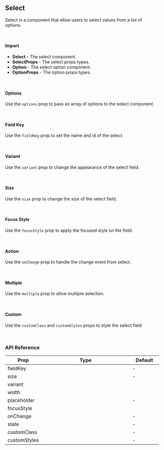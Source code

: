 ## Select

Select is a component that allow users to select values from a list of options.

<div>
<LeSourceButton url="https://github.com/hiimlex/leux/tree/main/src/components/Select"></LeSourceButton>
</div>

<br/>

#### Import

<div>
<SelectImportPreview>
</SelectImportPreview>
</div>

- **Select** - The select component.
- **SelectProps** - The select props types.
- **Option** - The select option component.
- **OptionProps** - The option props types.

</br>

#### Options

Use the `options` prop to pass an array of options to the select component.

<div>
<SelectOptionPreview>
</SelectOptionPreview>
</div>

<br/>

#### Field Key

Use the `fieldKey` prop to set the name and id of the select.

<div>
<SelectKeyPreview>
</SelectKeyPreview>
</div>

<br />

#### Variant

Use the `variant` prop to change the appearance of the select field.

<div>
<SelectVariantPreview>
</SelectVariantPreview>
</div>

<br />

#### Size

Use the `size` prop to change the size of the select field.

<div>
<SelectSizePreview>
</SelectSizePreview>
</div>

<br />

#### Focus Style

Use the `focusStyle` prop to apply the focused style on the field.

<div>
<SelectFocusStylePreview>
</SelectFocusStylePreview>
</div>

</br>

#### Action

Use the `onChange` prop to handle the change event from select.

<div>
<SelectActionPreview>
</SelectActionPreview>
</div>

<br />

#### Multiple

Use the `multiple` prop to allow multiple selection.

<div>
<SelectMultiplePreview>
</SelectMultiplePreview>
</div>

<br />

#### Custom

Use the `customClass` and `customStyles` props to style the select field

<div>
<SelectCustomPreview>
</SelectCustPreview>
</div>

<br />

### API Reference

<div>
<table>
<thead>
<tr>
<th width="10%">Prop</th>
<th width="70%">Type</th>
<th width="20%">Default</th>
</tr>
</thead>
<tbody>
<tr>
<td>fieldKey</td>
<td><LeHighlighter language="tsx" code="string" style="soft" copy="'off'"></LeHighlighter></td>
<td>-</td>
</tr>
<tr>
<td>size</td>
<td><LeHighlighter language="tsx" code="'small' | 'medium' | 'large'" style="soft" copy="'off'"></LeHighlighter></td>
<td>-</td>
</tr>
<tr>
<td>variant</td>
<td><LeHighlighter language="tsx" code="'outlined' | 'filled'" style="soft" copy="'off'"></LeHighlighter></td>
<td><LeHighlighter language="tsx" code="'filled'" style="soft" copy="'off'"></LeHighlighter></td>
</tr>
<tr>
<td>width</td>
<td><LeHighlighter language="tsx" code="React.CSSProperties['width']" style="soft" copy="'off'"></LeHighlighter></td>
<td><LeHighlighter language="tsx" code="'auto'" style="soft" copy="'off'"></LeHighlighter></td>
</tr>
<tr>
<td>placeholder</td>
<td><LeHighlighter language="tsx" code="string" style="soft" copy="'off'"></LeHighlighter></td>
<td>-</td>
</tr>
<tr>
<td>focusStyle</td>
<td><LeHighlighter code="boolean" language="tsx" style="soft" copy="'off'"></LeHighlighter></td>
<td><LeHighlighter code="true" language="tsx" style="soft" copy="'off'"></LeHighlighter></td>
</tr>
<tr>
<td>onChange</td>
<td><LeHighlighter code="(value: string, event?: React.ChangeEvent<HTMLInputElement) => void" language="tsx" style="soft" copy="'off'"></LeHighlighter></td>
<td>-</td>
</tr>
<tr>
<td>state</td>
<td><LeHighlighter code="{ disabled?: boolean; }" language="tsx" style="soft" copy="'off'"></LeHighlighter></td>
<td>-</td>
</tr>
<tr>
<td>customClass</td>
<td><LeHighlighter code="string" language="tsx" style="soft" copy="'off'"></LeHighlighter></td>
<td>-</td>
</tr>
<tr>
<td>customStyles</td>
<td><LeHighlighter code="React.CSSProperties" language="tsx" style="soft" copy="'off'"></LeHighlighter></td>
<td>-</td>
</tr>
</tbody>
</table>
</div>
